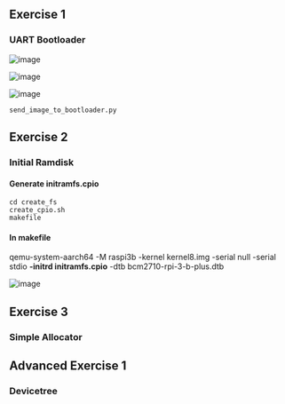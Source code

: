 ## Exercise 1
### UART Bootloader

![image](https://github.com/yantong0116/C-Cpp/assets/51469882/ca5506ce-134f-41e8-898c-82d0202be701)

![image](https://github.com/yantong0116/C-Cpp/assets/51469882/124f2f9b-5e3b-4be6-97c2-3bf6b6b4a2d8)

![image](https://github.com/yantong0116/C-Cpp/assets/51469882/55d41cb6-3609-4c6f-9a46-a31f26ee6fb1)

```
send_image_to_bootloader.py
```

## Exercise 2
### Initial Ramdisk

#### Generate initramfs.cpio

```
cd create_fs
create_cpio.sh
makefile
```

#### In makefile
qemu-system-aarch64 -M raspi3b -kernel kernel8.img -serial null -serial stdio **-initrd initramfs.cpio** -dtb bcm2710-rpi-3-b-plus.dtb

![image](https://github.com/yantong0116/C-Cpp/assets/51469882/78eb58a5-8ffd-4f93-bbe4-23dd44616d87)

## Exercise 3
### Simple Allocator



## Advanced Exercise 1
### Devicetree





